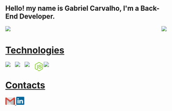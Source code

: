 ## Hello! my name is Gabriel Carvalho, I'm a Back-End Developer.

<div>
   <a href="https://github.com/gabrielCarvalhoGit">
   <img height= "180em" src= "https://github-readme-stats.vercel.app/api?username=gabrielCarvalhoGit&show_icons=true&theme=prussian&hide_border=false&bg_color=161b22"/>
   <img align="right" height= "180em" src= "https://github-readme-stats.vercel.app/api/top-langs/?username=gabrielCarvalhoGit&langs_count=3&theme=prussian&hide_border=false&bg_color=161b22"/>
</div>

<div  align="left"> 
<h1 align="left">Technologies</h1>
<img align="left" width="30px" src="https://img.icons8.com/color/48/000000/c-sharp-logo.png"/>
<img align="left" width="30px" src="https://img.icons8.com/external-wanicon-lineal-color-wanicon/64/000000/external-sql-server-big-data-wanicon-lineal-color-wanicon.png" />
<img align="left" width="30px" src="https://img.icons8.com/windows/32/000000/vuejs.png"/>
<img align="left" width="30px" src="https://raw.githubusercontent.com/devicons/devicon/master/icons/nodejs/nodejs-original.svg"/>
<img align="left" width="30px" src="https://user-images.githubusercontent.com/122568941/232900566-0c2485b7-4b38-42e8-9db8-fdd828af60a8.png"/>
</div>
<br>

<h1 align="left">Contacts</h1>
<a href = "mailto: gabriel.carvalhogss@gmail.com@gmail.com">
      <img width="30" src="https://raw.githubusercontent.com/devpedroolivo/devpedroolivo/da13b3d57e2c4798474c0dbe8a2085ec32f41738/gmail.svg">
    </a>
    <a href = "https://www.linkedin.com/in/gabriel-da-silva-carvalho-8802a1232/">
      <img width="25" src="https://raw.githubusercontent.com/devpedroolivo/devpedroolivo/da13b3d57e2c4798474c0dbe8a2085ec32f41738/linkedin.svg">
    </a>
